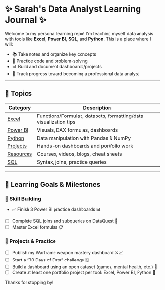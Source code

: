 
# ✨ Sarah's Data Analyst Learning Journal ✨

Welcome to my personal learning repo! I'm teaching myself data analysis with tools like **Excel**, **Power BI**, **SQL**, and **Python**. This is a place where I will:

- 📚 Take notes and organize key concepts
- 🧪 Practice code and problem-solving
- 📊 Build and document dashboards/projects
- 🎯 Track progress toward becoming a professional data analyst

---

## 📂 Topics

| Category | Description |
|---------|-------------|
| [Excel](./Excel) | Functions/Formulas, datasets, formatting/data visualization tips |
| [Power BI](./PowerBI) | Visuals, DAX formulas, dashboards |
| [Python](./Python) | Data manipulation with Pandas & NumPy |
| [Projects](./Projects) | Hands-on dashboards and portfolio work |
| [Resources](./Resources) | Courses, videos, blogs, cheat sheets |
| [SQL](./SQL) | Syntax, joins, practice queries |

---
## 🎯 Learning Goals & Milestones

### 🧠 Skill Building
- ✅ Finish 3 Power BI practice dashboards 📊
- [ ] Complete SQL joins and subqueries on DataQuest 🔄
- [ ] Master Excel formulas 📋

### 📁 Projects & Practice
- [ ] Publish my Warframe weapon mastery dashboard ⚔️📈
- [ ] Start a “30 Days of Data” challenge 🗓️
- [ ] Build a dashboard using an open dataset (games, mental health, etc.) 💾
- [ ] Create at least one portfolio project per tool: Excel, Power BI, Python 🧰

Thanks for stopping by!
